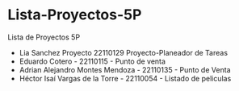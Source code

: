 # Lista-Proyectos-5P
Lista de Proyectos 5P
- Lia Sanchez Proyecto 22110129 Proyecto-Planeador de Tareas
- Eduardo Cotero - 22110115 - Punto de venta
- Adrian Alejandro Montes Mendoza - 22110135 - Punto de Venta
- Héctor Isaí Vargas de la Torre - 22110054 - Listado de peliculas

